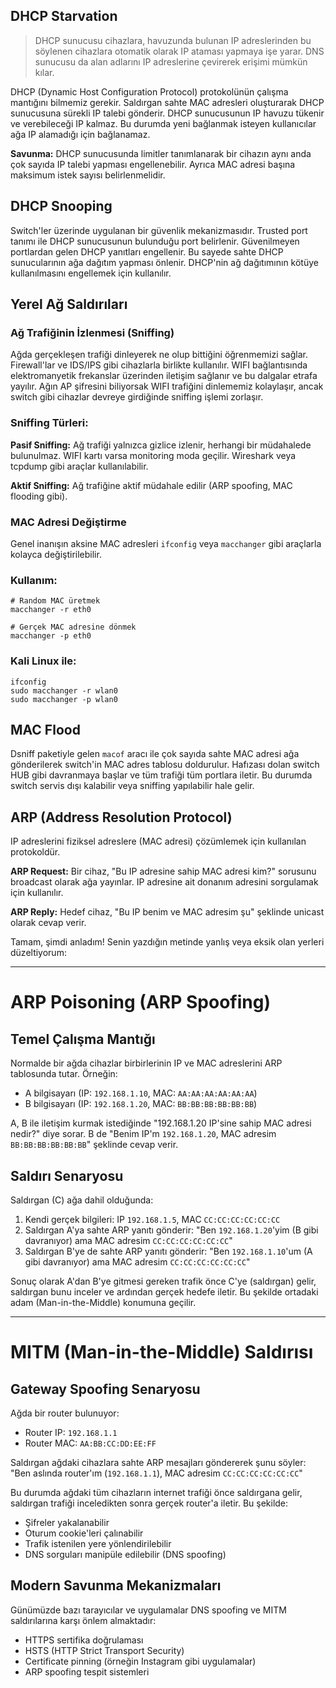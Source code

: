 ## DHCP Starvation

>   DHCP sunucusu cihazlara, havuzunda bulunan IP adreslerinden bu söylenen cihazlara otomatik olarak IP ataması yapmaya işe yarar. DNS sunucusu da alan adlarını IP adreslerine çevirerek erişimi mümkün kılar.

DHCP (Dynamic Host Configuration Protocol) protokolünün çalışma mantığını bilmemiz gerekir. Saldırgan sahte MAC adresleri oluşturarak DHCP sunucusuna sürekli IP talebi gönderir. DHCP sunucusunun IP havuzu tükenir ve verebileceği IP kalmaz. Bu durumda yeni bağlanmak isteyen kullanıcılar ağa IP alamadığı için bağlanamaz.

**Savunma:** DHCP sunucusunda limitler tanımlanarak bir cihazın aynı anda çok sayıda IP talebi yapması engellenebilir. Ayrıca MAC adresi başına maksimum istek sayısı belirlenmelidir.

## DHCP Snooping

Switch'ler üzerinde uygulanan bir güvenlik mekanizmasıdır. Trusted port tanımı ile DHCP sunucusunun bulunduğu port belirlenir. Güvenilmeyen portlardan gelen DHCP yanıtları engellenir. Bu sayede sahte DHCP sunucularının ağa dağıtım yapması önlenir. DHCP'nin ağ dağıtımının kötüye kullanılmasını engellemek için kullanılır.

## Yerel Ağ Saldırıları

### Ağ Trafiğinin İzlenmesi (Sniffing)

Ağda gerçekleşen trafiği dinleyerek ne olup bittiğini öğrenmemizi sağlar. Firewall'lar ve IDS/IPS gibi cihazlarla birlikte kullanılır. WIFI bağlantısında elektromanyetik frekanslar üzerinden iletişim sağlanır ve bu dalgalar etrafa yayılır. Ağın AP şifresini biliyorsak WIFI trafiğini dinlememiz kolaylaşır, ancak switch gibi cihazlar devreye girdiğinde sniffing işlemi zorlaşır.

### Sniffing Türleri:

**Pasif Sniffing:** Ağ trafiği yalnızca gizlice izlenir, herhangi bir müdahalede bulunulmaz. WIFI kartı varsa monitoring moda geçilir. Wireshark veya tcpdump gibi araçlar kullanılabilir.

**Aktif Sniffing:** Ağ trafiğine aktif müdahale edilir (ARP spoofing, MAC flooding gibi).

### MAC Adresi Değiştirme

Genel inanışın aksine MAC adresleri `ifconfig` veya `macchanger` gibi araçlarla kolayca değiştirilebilir.

### Kullanım:
```
# Random MAC üretmek
macchanger -r eth0

# Gerçek MAC adresine dönmek
macchanger -p eth0
```

### Kali Linux ile:
```
ifconfig
sudo macchanger -r wlan0
sudo macchanger -p wlan0
```
## MAC Flood

Dsniff paketiyle gelen `macof` aracı ile çok sayıda sahte MAC adresi ağa gönderilerek switch'in MAC adres tablosu doldurulur. Hafızası dolan switch HUB gibi davranmaya başlar ve tüm trafiği tüm portlara iletir. Bu durumda switch servis dışı kalabilir veya sniffing yapılabilir hale gelir.

## ARP (Address Resolution Protocol)

IP adreslerini fiziksel adreslere (MAC adresi) çözümlemek için kullanılan protokoldür.

**ARP Request:** Bir cihaz, "Bu IP adresine sahip MAC adresi kim?" sorusunu broadcast olarak ağa yayınlar. IP adresine ait donanım adresini sorgulamak için kullanılır.

**ARP Reply:** Hedef cihaz, "Bu IP benim ve MAC adresim şu" şeklinde unicast olarak cevap verir.

Tamam, şimdi anladım! Senin yazdığın metinde yanlış veya eksik olan yerleri düzeltiyorum:

---

# ARP Poisoning (ARP Spoofing)

## Temel Çalışma Mantığı

Normalde bir ağda cihazlar birbirlerinin IP ve MAC adreslerini ARP tablosunda tutar. Örneğin:
- A bilgisayarı (IP: `192.168.1.10`, MAC: `AA:AA:AA:AA:AA:AA`)
- B bilgisayarı (IP: `192.168.1.20`, MAC: `BB:BB:BB:BB:BB:BB`)

A, B ile iletişim kurmak istediğinde "192.168.1.20 IP'sine sahip MAC adresi nedir?" diye sorar. B de "Benim IP'm `192.168.1.20`, MAC adresim `BB:BB:BB:BB:BB:BB`" şeklinde cevap verir.

## Saldırı Senaryosu

Saldırgan (C) ağa dahil olduğunda:
1. Kendi gerçek bilgileri: IP `192.168.1.5`, MAC `CC:CC:CC:CC:CC:CC`
2. Saldırgan A'ya sahte ARP yanıtı gönderir: "Ben `192.168.1.20`'yim (B gibi davranıyor) ama MAC adresim `CC:CC:CC:CC:CC:CC`"
3. Saldırgan B'ye de sahte ARP yanıtı gönderir: "Ben `192.168.1.10`'um (A gibi davranıyor) ama MAC adresim `CC:CC:CC:CC:CC:CC`"

Sonuç olarak A'dan B'ye gitmesi gereken trafik önce C'ye (saldırgan) gelir, saldırgan bunu inceler ve ardından gerçek hedefe iletir. Bu şekilde ortadaki adam (Man-in-the-Middle) konumuna geçilir.

---

# MITM (Man-in-the-Middle) Saldırısı

## Gateway Spoofing Senaryosu

Ağda bir router bulunuyor:
- Router IP: `192.168.1.1`
- Router MAC: `AA:BB:CC:DD:EE:FF`

Saldırgan ağdaki cihazlara sahte ARP mesajları göndererek şunu söyler: "Ben aslında router'ım (`192.168.1.1`), MAC adresim `CC:CC:CC:CC:CC:CC`"

Bu durumda ağdaki tüm cihazların internet trafiği önce saldırgana gelir, saldırgan trafiği inceledikten sonra gerçek router'a iletir. Bu şekilde:
- Şifreler yakalanabilir
- Oturum cookie'leri çalınabilir
- Trafik istenilen yere yönlendirilebilir
- DNS sorguları manipüle edilebilir (DNS spoofing)

## Modern Savunma Mekanizmaları

Günümüzde bazı tarayıcılar ve uygulamalar DNS spoofing ve MITM saldırılarına karşı önlem almaktadır:
- HTTPS sertifika doğrulaması
- HSTS (HTTP Strict Transport Security)
- Certificate pinning (örneğin Instagram gibi uygulamalar)
- ARP spoofing tespit sistemleri
